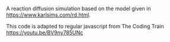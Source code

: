A reaction diffusion simulation based on the model given in https://www.karlsims.com/rd.html.

This code is adapted to regular javascript from The Coding Train https://youtu.be/BV9ny785UNc
